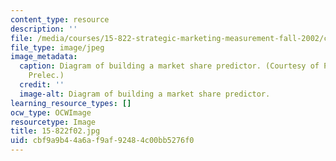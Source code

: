 ```yaml
---
content_type: resource
description: ''
file: /media/courses/15-822-strategic-marketing-measurement-fall-2002/cbf9a9b44a6af9af92484c00bb5276f0_15-822f02.jpg
file_type: image/jpeg
image_metadata:
  caption: Diagram of building a market share predictor. (Courtesy of Prof. Drazen
    Prelec.)
  credit: ''
  image-alt: Diagram of building a market share predictor.
learning_resource_types: []
ocw_type: OCWImage
resourcetype: Image
title: 15-822f02.jpg
uid: cbf9a9b4-4a6a-f9af-9248-4c00bb5276f0
---
```

